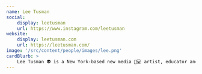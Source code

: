 ```yaml
---
name: Lee Tusman
social:
    display: leetusman
    url: https://www.instagram.com/leetusman
website:
    display: leetusman.com
    url: https://leetusman.com/
image: '/src/content/people/images/lee.png'
cardBlurb: >
    Lee Tusman 👽 is a New York-based new media 🎨💻 artist, educator and organizer applying the radical ethos of collectives 👩🏿‍🏭 👨🏼‍🎤 🧑🏿‍🎨 👩🏻‍🔬 👨‍👨‍👧‍👧 and DIY culture 🧷 to the creation of, aesthetics, and open-source distribution methods 🖨️ of digital culture. He uses code ⌨️, collage ✂️, sound 🎶 and text 📝. His works are installations 🗑 , interactive media 📑, video art 📹, experimental games 🎮, sound art 🔊, websites 🌐, bots 🤖 and micro-power radio stations📡.
---
```

